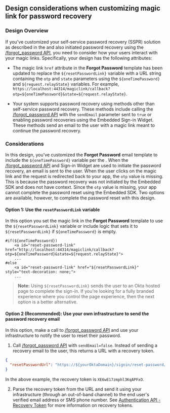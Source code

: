## Design considerations when customizing magic link for password recovery

### Design Overview

If you've customized your self-service password recovery (SSPR) solution as described in the <StackSnippet snippet="custompwdguide" inline /> and also initiated password recovery using the [/forgot_password API](/docs/reference/api/users/#forgot-password), you need to consider how your users interact with your magic links. Specifically, your design has the following attributes:

* The magic link `href` attribute in the **Forgot Password** template has been updated to replace the `${resetPasswordLink}` variable with a URL string containing the `otp` and `state` parameters using the `${oneTimePassword}` and `${request.relayState}` variables. For example, `https://localhost:44314/magiclink/callback?otp=${oneTimePassword}&state=${request.relayState}`.

* Your system supports password recovery using methods other than self-service password recovery. These methods include calling the [/forgot_password API](/docs/reference/api/users/#forgot-password) with the `sendEmail` parameter sent to `true` or enabling password recoveries using the Embedded Sign-in Widget. These methods send an email to the user with a magic link meant to continue the password recovery.

### Considerations

In this design, you've customized the **Forgot Password** email template to include the `${oneTimePassword}` variable per the <StackSnippet snippet="custompwdguide" inline />.  When the [/forgot_password API](/docs/reference/api/users/#forgot-password) and Sign-in Widget are used to initiate the password recovery, an email is sent to the user. When the user clicks on the magic link and the request is redirected back to your app, the `otp` value is missing. This is because the password recovery was not initiated by the Embedded SDK and does not have context.  Since the `otp` value is missing, your app cannot complete the password reset using the Embedded SDK. Two options are available, however, to complete the password reset with this design.

#### Option 1: Use the `resetPasswordLink` variable

In this option you set the magic link in the **Forgot Password** template to use the `${resetPasswordLink}` variable or include logic that sets it to `${resetPasswordLink}` if `${oneTimePassword}` is empty.

```velocity
#if(${oneTimePassword})
    <a id="reset-password-link" href="http://localhost:44314/magiclink/callback?otp=${oneTimePassword}&state=${request.relayState}">
    ...
#else
    <a id="reset-password-link" href="${resetPasswordLink}" style="text-decoration: none;">
    ...
```

> **Note:** Using `${resetPasswordLink}` sends the user to an Okta hosted page to complete the sign-in. If you're looking for a fully branded experience where you control the page experience, then the next option is a better alternative.

#### Option 2 (Recommended): Use your own infrastructure to send the password recovery email

In this option, make a call to [/forgot_password API](/docs/reference/api/users/#forgot-password) and use your infrastructure to notify the user to reset their password.

1. Call [/forgot_password API](/docs/reference/api/users/#forgot-password) with `sendEmail=false`. Instead of sending a recovery email to the user, this returns a URL with a recovery token.

```json
{
  "resetPasswordUrl": "https://${yourOktaDomain}/signin/reset-password/XE6wE17zmphl3KqAPFxO"
}
```

In the above example, the recovery token is `XE6wE17zmphl3KqAPFxO`.

2. Parse the recovery token from the URL and send it using your infrastructure (through an out-of-band channel) to the end user's verified email address or SMS phone number. See [Authentication API - Recovery Token](/docs/reference/api/authn/#recovery-token) for more information on recovery tokens.
